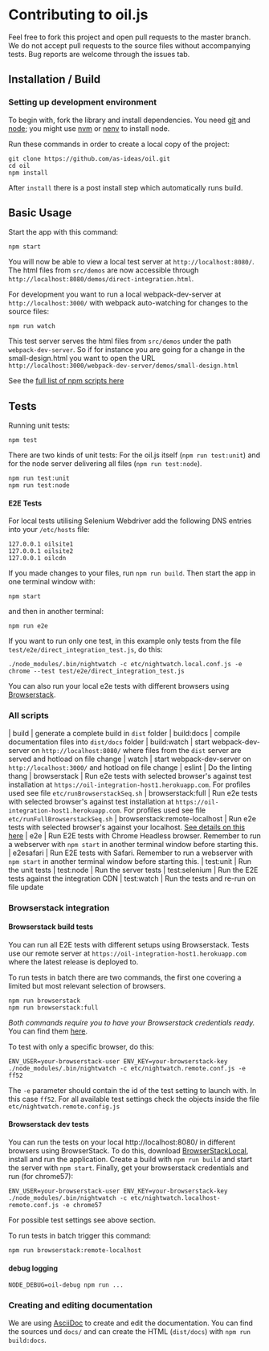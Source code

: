 # Contributing to oil.js

Feel free to fork this project and open pull requests to the master branch. We do not accept pull requests to the source files without accompanying tests.
Bug reports are welcome through the issues tab.

## Installation / Build

### Setting up development environment

To begin with, fork the library and install dependencies. You need
[git](http://git-scm.com/) and
[node](http://nodejs.org/); you might use
[nvm](https://github.com/creationix/nvm) or
[nenv](https://github.com/ryuone/nenv) to install node.

Run these commands in order to create a local copy of the project:

    git clone https://github.com/as-ideas/oil.git
    cd oil
    npm install

After `install` there is a post install step which automatically runs build.


## Basic Usage

Start the app with this command:

    npm start

You will now be able to view a local test server at `http://localhost:8080/`. The html files from `src/demos` are now accessible through `http://localhost:8080/demos/direct-integration.html`.

For development you want to run a local webpack-dev-server at `http://localhost:3000/` with webpack auto-watching for changes to the source files:

    npm run watch

This test server serves the html files from `src/demos` under the path `webpack-dev-server`. So if for instance you are going for a change in the small-design.html you want to open the URL `http://localhost:3000/webpack-dev-server/demos/small-design.html`


See the [full list of npm scripts here](#all-available-npm-scripts)

## Tests

Running unit tests:

    npm test

There are two kinds of unit tests: For the oil.js itself (`npm run test:unit`) and for the node server delivering all files (`npm run test:node`).

    npm run test:unit
    npm run test:node


#### E2E Tests

For local tests utilising Selenium Webdriver add the following DNS entries into your `/etc/hosts` file:

    127.0.0.1 oilsite1
    127.0.0.1 oilsite2
    127.0.0.1 oilcdn

If you made changes to your files, run `npm run build`. Then start the app in one terminal window with:

    npm start

and then in another terminal:

    npm run e2e

If you want to run only one test, in this example only tests from the file `test/e2e/direct_integration_test.js`, do this:

    ./node_modules/.bin/nightwatch -c etc/nightwatch.local.conf.js -e chrome --test test/e2e/direct_integration_test.js

You can also run your local e2e tests with different browsers using [Browserstack](#browserstack-integration).


### All scripts

| build | generate a complete build in `dist` folder
| build:docs | compile documentation files into `dist/docs` folder
| build:watch | start webpack-dev-server on `http://localhost:8080/` where files from the `dist` server are served and hotload on file change
| watch | start webpack-dev-server on `http://localhost:3000/` and hotload on file change
| eslint | Do the linting thang
| browserstack | Run e2e tests with selected browser's against test installation at `https://oil-integration-host1.herokuapp.com`. For profiles used see file `etc/runBrowserstackSeq.sh`
|  browserstack:full | Run e2e tests with selected browser's against test installation at `https://oil-integration-host1.herokuapp.com`. For profiles used see file `etc/runFullBrowserstackSeq.sh`
| browserstack:remote-localhost | Run e2e tests with selected browser's against your localhost. [See details on this here](#browserstack-dev-tests)
| e2e | Run E2E tests with Chrome Headless browser. Remember to run a webserver with `npm start` in another terminal window before starting this.
| e2esafari | Run E2E tests with Safari. Remember to run a webserver with `npm start` in another terminal window before starting this.
| test:unit | Run the unit tests
| test:node | Run the server tests
| test:selenium | Run the E2E tests against the integration CDN
| test:watch | Run the tests and re-run on file update


### Browserstack integration

#### Browserstack build tests

You can run all E2E tests with different setups using Browserstack. Tests use our remote server at `https://oil-integration-host1.herokuapp.com` where the latest release is deployed to.

To run tests in batch there are two commands, the first one covering a limited but most relevant selection of browsers.

    npm run browserstack
    npm run browserstack:full

*Both commands require you to have your Browserstack credentials ready.* You can find them [here](https://www.browserstack.com/accounts/settings).

To test with only a specific browser, do this:

    ENV_USER=your-browserstack-user ENV_KEY=your-browserstack-key ./node_modules/.bin/nightwatch -c etc/nightwatch.remote.conf.js -e ff52

The `-e` parameter should contain the id of the test setting to launch with. In this case `ff52`. For all available test settings check the objects inside the file `etc/nightwatch.remote.config.js`

#### Browserstack dev tests

You can run the tests on your local http://localhost:8080/ in different browsers using BrowserStack.
To do this, download [BrowserStackLocal](https://www.browserstack.com/local-testing), install and run the application. Create a build with `npm run build` and start the server with `npm start`. Finally, get your browserstack credentials and run (for chrome57):

    ENV_USER=your-browserstack-user ENV_KEY=your-browserstack-key ./node_modules/.bin/nightwatch -c etc/nightwatch.localhost-remote.conf.js -e chrome57

For possible test settings see above section.

To run tests in batch trigger this command:

    npm run browserstack:remote-localhost




#### debug logging

    NODE_DEBUG=oil-debug npm run ...


### Creating and editing documentation

We are using [AsciiDoc](http://asciidoctor.org/docs/asciidoc-syntax-quick-reference/) to create and edit the documentation. You can find the sources und ``docs/`` and can create the HTML (``dist/docs``) with ``npm run build:docs``.

